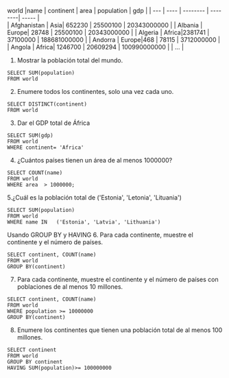 
world
|name	| continent |	area | population |	gdp |
| --- | ---- | -------- |   --------| ----- |  
| Afghanistan	| Asia|		652230 | 25500100    | 20343000000 |
| Albania	| Europe| 28748 | 25500100    | 20343000000 |
| Algeria	| Africa|2381741 | 37100000    | 188681000000 |
| Andorra	| Europe|468 | 78115    | 3712000000 |
| Angola	| Africa|	1246700 |   20609294    | 100990000000 |
| ... |

  
1. Mostrar la población total del mundo.
     
~~~
SELECT SUM(population)
FROM world
~~~


2. Enumere todos los continentes, solo una vez cada uno.
    
~~~
SELECT DISTINCT(continent)
FROM world
~~~


3. Dar el GDP total de África

~~~
SELECT SUM(gdp)
FROM world
WHERE continent= 'Africa'
~~~


4. ¿Cuántos países tienen un área de al menos 1000000?

~~~
SELECT COUNT(name)
FROM world
WHERE area  > 1000000;
~~~


5.¿Cuál es la población total de ('Estonia', 'Letonia', 'Lituania') 

~~~
SELECT SUM(population)
FROM world
WHERE name IN   ('Estonia', 'Latvia', 'Lithuania')
~~~

Usando GROUP BY y HAVING
6. Para cada continente, muestre el continente y el número de países.

~~~
SELECT continent, COUNT(name)
FROM world
GROUP BY(continent)
~~~


7. Para cada continente, muestre el continente y el número de países con poblaciones de al menos 10 millones.
~~~
SELECT continent, COUNT(name)
FROM world
WHERE population >= 10000000
GROUP BY(continent)
~~~


8. Enumere los continentes que tienen una población total de al menos 100 millones.
~~~
SELECT continent
FROM world
GROUP BY continent
HAVING SUM(population)>= 100000000
~~~

